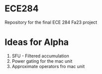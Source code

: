 # ECE284
Repository for the final ECE 284 Fa23 project

# Ideas for Alpha
1. SFU - Filtered accumulation
2. Power gating for the mac unit
3. Approximate operators fro mac unit
